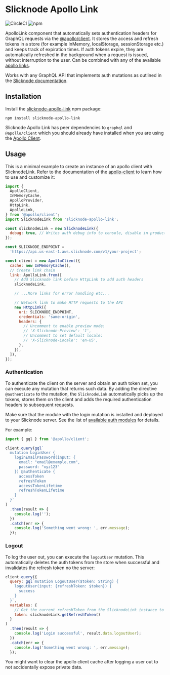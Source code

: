 # Slicknode Apollo Link

![CircleCI](https://img.shields.io/circleci/build/github/slicknode/slicknode-apollo-link)
![npm](https://img.shields.io/npm/v/slicknode-apollo-link)

ApolloLink component that automatically sets authentication headers for GraphQL requests via the [@apollo/client](https://www.apollographql.com/client). It stores the access and refresh tokens in a store (for example InMemory, localStorage, sessionStorage etc.) and keeps track of expiration times. 
If auth tokens expire, they are automatically refreshed in the background when a request is issued, without interruption to the user. Can be combined with any of the available [apollo links](https://www.apollographql.com/docs/link/#linkslist).

Works with any GraphQL API that implements auth mutations as outlined in the [Slicknode documentation](https://slicknode.com/docs/auth/authentication/).

## Installation

Install the [slicknode-apollo-link](https://github.com/slicknode/slicknode-apollo-link) npm package: 

    npm install slicknode-apollo-link

Slicknode Apollo Link has peer dependencies to `graphql` and `@apollo/client` which you should already have installed when you are using the [Apollo Client](https://www.apollographql.com/client).

## Usage

This is a minimal example to create an instance of an apollo client with SlicknodeLink. Refer to the documentation of the
[apollo-client](https://www.apollographql.com/client) to learn how to use and customize it: 

```javascript
import {
  ApolloClient,
  InMemoryCache,
  ApolloProvider,
  HttpLink,
  ApolloLink,
} from '@apollo/client';
import SlicknodeLink from 'slicknode-apollo-link';

const slicknodeLink = new SlicknodeLink({
  debug: true, // Writes auth debug info to console, disable in production
});

const SLICKNODE_ENDPOINT =
  'https://api.us-east-1.aws.slicknode.com/v1/your-project';

const client = new ApolloClient({
  cache: new InMemoryCache(),
  // Create link chain
  link: ApolloLink.from([
    // Add Slicknode link before HttpLink to add auth headers
    slicknodeLink,

    // ...More links for error handling etc...

    // Network link to make HTTP requests to the API
    new HttpLink({
      uri: SLICKNODE_ENDPOINT,
      credentials: 'same-origin',
      headers: {
        // Uncomment to enable preview mode:
        // 'X-Slicknode-Preview': '1',
        // Uncomment to set default locale:
        // 'X-Slicknode-Locale': 'en-US',
      },
    }),
  ]),
});
```

### Authentication

To authenticate the client on the server and obtain an auth token set, you can execute any mutation 
that returns such data. By adding the directive `@authenticate` to the mutation, the `SlicknodeLink`
automatically picks up the tokens, stores them on the client and adds the required authentication headers
to subsequent requests. 

Make sure that the module with the login mutation is installed and deployed to your Slicknode server. See the list of
[available auth modules](https://slicknode.com/docs/auth/authentication/#authentication-modules) for details.

For example:

```javascript
import { gql } from '@apollo/client';

client.query(gql`
  mutation LoginUser {
    loginEmailPassword(input: {
      email: "email@example.com",
      password: "xyz123"
    }) @authenticate {
      accessToken
      refreshToken
      accessTokenLifetime
      refreshTokenLifetime
    }
  }`
)
  .then(result => {
    console.log('');
  })
  .catch(err => {
    console.log('Something went wrong: ', err.message);
  });
```


### Logout

To log the user out, you can execute the `logoutUser` mutation. This automatically deletes the auth tokens
from the store when successful and invalidates the refresh token no the server: 

```javascript
client.query({
  query: gql`mutation LogoutUser($token: String) {
    logoutUser(input: {refreshToken: $token}) {
      success
    }
  }`,
  variables: {
    // Get the current refreshToken from the SlicknodeLink instance to invalidate it on the server
    token: slicknodeLink.getRefreshToken()
  }
)
  .then(result => {
    console.log('Login successful', result.data.logoutUser);
  })
  .catch(err => {
    console.log('Something went wrong: ', err.message);
  });
```

You might want to clear the apollo client cache after logging a user out to not accidentally expose private data. 
